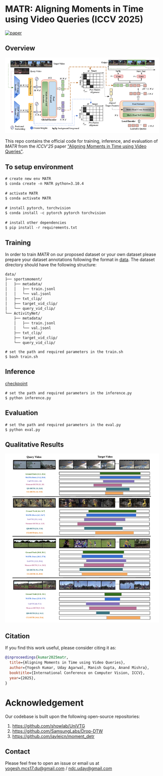 # MATR: Aligning Moments in Time using Video Queries (ICCV 2025)

[![paper](https://img.shields.io/badge/paper-paper-cyan)](https://github.com/vl2g/MATR/blob/main/assets/kumar_iccv25.pdf)

## Overview
<p align="center">
    <img src="assets/model.png" width="700px"/>
</p>

This repo contains the official code for training, inference, and evaluation of *MATR* from the *ICCV'25* paper ["Aligning Moments in Time using Video Queries"](https://github.com/vl2g/MATR/blob/main/assets/kumar_iccv25.pdf).

## To setup environment
```
# create new env MATR
$ conda create -n MATR python=3.10.4

# activate MATR
$ conda activate MATR

# install pytorch, torchvision
$ conda install -c pytorch pytorch torchvision

# install other dependencies
$ pip install -r requirements.txt
```


## Training 
In order to train *MATR* on our proposed dataset or your own dataset please prepare your dataset annotations following the format in [data](./sportsmoments).
The dataset directory should have the following structure:
```
data/
├── sportsmoment/
│   ├── metadata/
│   │   ├── train.jsonl
│   │   └── val.jsonl
│   ├── txt_clip/
│   ├── target_vid_clip/
│   └── query_vid_clip/
└── ActivityNet/
    ├── metadata/
    │   ├── train.jsonl
    │   └── val.jsonl
    ├── txt_clip/
    ├── target_vid_clip/
    └── query_vid_clip/
```

```
# set the path and required parameters in the train.sh
$ bash train.sh
```


## Inference
[checkpoint](https://drive.google.com/file/d/1C2sKb_JGPY2ho8aM7Lz_4UC2_anP6Stt/view?usp=drive_link)
```
# set the path and required parameters in the inference.py
$ python inference.py
```

## Evaluation
```
# set the path and required parameters in the eval.py
$ python eval.py
```

## Qualitative Results
<p align="center">
    <img src="assets/qual_res.png" width="700px"/>
</p>



## Citation
If you find this work useful, please consider citing it as:
```bibtex
@inproceedings{kumar2025matr,
  title={Aligning Moments in Time using Video Queries},
  author={Yogesh Kumar, Uday Agarwal, Manish Gupta, Anand Mishra},
  booktitle={International Conference on Computer Vision, ICCV},
  year={2025},
}
```
# Acknowledgement
Our codebase is built upon the following open-source repositories:
1. https://github.com/showlab/UniVTG
2. https://github.com/SamsungLabs/Drop-DTW
3. https://github.com/jayleicn/moment_detr

## Contact

Please feel free to open an issue or email us at [yogesh.mcs17.du@gmail.com](mailto:yogesh.mcs17.du@gmail.com) / [ndc.uday@gmail.com](mailto:ndc.uday@gmail.com)
